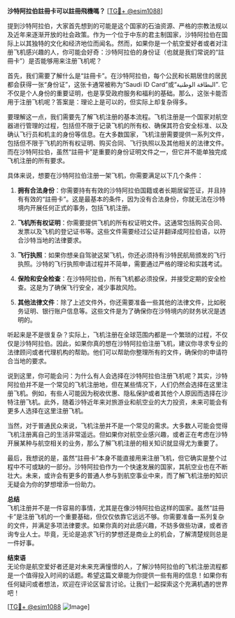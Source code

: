 **沙特阿拉伯註冊卡可以註冊飛機嗎？** [[TG💪+ @esim1088](https://t.me/s/esim1088)]

提到沙特阿拉伯，大家首先想到的可能是这个国家的石油资源、严格的宗教法规以及近年来逐渐开放的社会政策。作为一个位于中东的君主制国家，沙特阿拉伯在国际上以其独特的文化和经济地位而闻名。然而，如果你是一个航空爱好者或者对注册飞机感兴趣的人，你可能会好奇：沙特阿拉伯的身份证（也就是我们常说的“註冊卡”）是否能够用来注册飞机呢？

首先，我们需要了解什么是“註冊卡”。在沙特阿拉伯，每个公民和长期居住的居民都会获得一张“身份证”，这张卡通常被称为“Saudi ID Card”或“البطاقة الوطنية”. 它不仅是个人身份的重要证明，也是享受政府服务和福利的基础。那么，这张卡能否用于注册飞机呢？答案是：理论上是可以的，但实际上却复杂得多。

要理解这一点，我们需要先了解飞机注册的基本流程。飞机注册是一个国家对航空器进行管理的过程，包括但不限于记录飞机的所有权、确保其符合安全标准、以及确认飞行员和机主的身份等信息。在大多数国家，飞机注册需要提供一系列文件，包括但不限于飞机的所有权证明、购买合同、飞行执照以及其他相关的法律文件。而在沙特阿拉伯，虽然“註冊卡”是重要的身份证明文件之一，但它并不能单独完成飞机注册的所有要求。

具体来说，想要在沙特阿拉伯注册一架飞机，你需要满足以下几个条件：

1. **拥有合法身份**：你需要持有有效的沙特阿拉伯国籍或者长期居留签证，并且持有有效的“註冊卡”。这是最基本的条件，因为没有合法身份，你就无法在沙特境内开展任何正式的事务，包括飞机注册。

2. **飞机所有权证明**：你需要提供飞机的所有权证明文件。这通常包括购买合同、发票以及飞机的登记证书等。这些文件需要经过公证并翻译成阿拉伯语，以符合沙特当地的法律要求。

3. **飞行执照**：如果你想亲自驾驶这架飞机，你还必须持有沙特民航局颁发的飞行执照。沙特的飞行执照申请过程并不简单，需要通过严格的理论和实践考试。

4. **保险和安全检查**：在沙特阿拉伯，所有飞机都必须投保，并接受定期的安全检查。这是为了确保飞行安全，减少事故风险。

5. **其他法律文件**：除了上述文件外，你还需要准备一些其他的法律文件，比如税务证明、银行账户信息等。这些文件是为了确保你在沙特境内的财务状况是透明的。

听起来是不是很复杂？实际上，飞机注册在全球范围内都是一个繁琐的过程，不仅仅是沙特阿拉伯。因此，如果你真的想在沙特阿拉伯注册飞机，建议你寻求专业的法律顾问或者代理机构的帮助。他们可以帮助你整理所有的文件，确保你的申请符合当地的要求。

说到这里，你可能会问：为什么有人会选择在沙特阿拉伯注册飞机呢？其实，沙特阿拉伯并不是一个常见的飞机注册地，但在某些情况下，人们仍然会选择在这里注册飞机。例如，有些人可能因为税收优惠、隐私保护或者其他个人原因而选择在沙特注册飞机。此外，随着沙特近年来对旅游业和航空业的大力投资，未来可能会有更多人选择在这里注册飞机。

当然，对于普通民众来说，飞机注册并不是一个常见的需求。大多数人可能会觉得飞机注册离自己的生活非常遥远。但如果你对航空业感兴趣，或者正在考虑在沙特开展某种与航空相关的业务，那么了解飞机注册的相关知识就显得尤为重要了。

最后，我想说的是，虽然“註冊卡”本身不能直接用来注册飞机，但它确实是整个过程中不可或缺的一部分。沙特阿拉伯作为一个快速发展的国家，其航空业也在不断壮大。未来，或许会有更多的普通人参与到航空事业中来，而了解飞机注册的知识无疑会为你的梦想增添一份助力。

**总结**  
飞机注册并不是一件容易的事情，尤其是在像沙特阿拉伯这样的国家。虽然“註冊卡”是注册飞机的一个重要基础，但仅仅依靠它远远不够。你需要准备一系列复杂的文件，并满足多项法律要求。如果你真的对此感兴趣，不妨多做些功课，或者咨询专业人士。毕竟，无论是追求飞行的梦想还是商业上的机会，了解清楚规则总是一件好事。

**结束语**  
无论你是航空爱好者还是对未来充满憧憬的人，了解沙特阿拉伯的飞机注册流程都是一个值得投入时间的话题。希望这篇文章能为你提供一些有用的信息！如果你有任何疑问或者想法，欢迎在评论区留言讨论。让我们一起探索这个充满机遇的世界吧！

[[TG💪+ @esim1088](https://t.me/s/esim1088) ![Image](https://i.postimg.cc/4NQfJmqS/Snipaste-2025-05-13-00-14-12.png)]